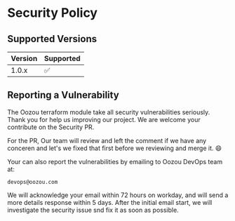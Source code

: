 # Security Policy

## Supported Versions

| Version | Supported          |
| ------- | ------------------ |
| 1.0.x   | :white_check_mark: |


## Reporting a Vulnerability

The Oozou terraform module take all security vulnerabilities seriously. Thank you for help  us improving
our project. We are welcome your contribute on the Security PR.

For the PR, Our team will review and left the comment if we have any conceren and let's we fixed that first before we reviewing and merge it. :smile:


Your can also report the vulnerabilities by emailing to Oozou DevOps team at:
```
devops@oozou.com
```

We will acknowledge your email within 72 hours on workday, and will send a more details response within 5 days. After the initial email start, we will investigate the security issue snd fix it as soon as possible.